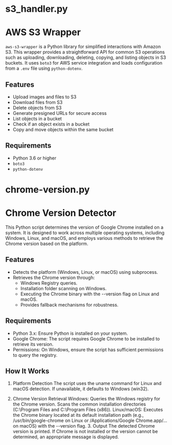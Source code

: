 # s3_handler.py
# AWS S3 Wrapper

`aws-s3-wrapper` is a Python library for simplified interactions with Amazon S3. This wrapper provides a straightforward API for common S3 operations such as uploading, downloading, deleting, copying, and listing objects in S3 buckets. It uses `boto3` for AWS service integration and loads configuration from a `.env` file using `python-dotenv`.

## Features

- Upload images and files to S3
- Download files from S3
- Delete objects from S3
- Generate presigned URLs for secure access
- List objects in a bucket
- Check if an object exists in a bucket
- Copy and move objects within the same bucket

## Requirements

- Python 3.6 or higher
- `boto3`
- `python-dotenv`

# chrome-version.py
# Chrome Version Detector
This Python script determines the version of Google Chrome installed on a system. It is designed to work across multiple operating systems, including Windows, Linux, and macOS, and employs various methods to retrieve the Chrome version based on the platform.

## Features
- Detects the platform (Windows, Linux, or macOS) using subprocess.
- Retrieves the Chrome version through:
   - Windows Registry queries.
   - Installation folder scanning on Windows.
   - Executing the Chrome binary with the --version flag on Linux and macOS.
   - Provides fallback mechanisms for robustness.

## Requirements
   - Python 3.x: Ensure Python is installed on your system.
   - Google Chrome: The script requires Google Chrome to be installed to retrieve its version.
   - Permissions: On Windows, ensure the script has sufficient permissions to query the registry.

## How It Works
1. Platform Detection
The script uses the uname command for Linux and macOS detection. If unavailable, it defaults to Windows (win32).

2. Chrome Version Retrieval
   Windows:
   Queries the Windows registry for the Chrome version.
   Scans the common installation directories (C:\Program Files and C:\Program Files (x86)).
   Linux/macOS:
   Executes the Chrome binary located at its default installation path (e.g., /usr/bin/google-chrome on Linux or /Applications/Google Chrome.app/... on macOS) with the --version flag.
   3. Output
   The detected Chrome version is printed. If Chrome is not installed or the version cannot be determined, an appropriate message is displayed.


